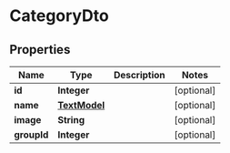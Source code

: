 

# CategoryDto


## Properties

| Name | Type | Description | Notes |
|------------ | ------------- | ------------- | -------------|
|**id** | **Integer** |  |  [optional] |
|**name** | [**TextModel**](TextModel.md) |  |  [optional] |
|**image** | **String** |  |  [optional] |
|**groupId** | **Integer** |  |  [optional] |



